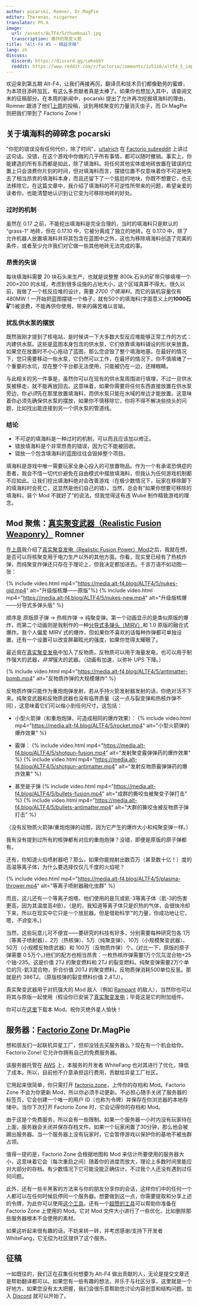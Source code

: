 ```yaml
---
author: pocarski, Romner, Dr.MagPie
editor: Therenas, nicgarner
translator: Ph.X
image:
  url: /assets/ALTF4/5/thumbnail.jpg
  transcription: 爆炸的聚变火箭
title: "Alt-F4 #5 — 精益求精"
lang: zh
discuss:
  discord: https://discord.gg/ceKebbY
  reddit: https://www.reddit.com/r/factorio/comments/iv5116/altf4_5_improving_on_perfection/
---
```


欢迎来到第五期 Alt-F4，让我们再接再厉。翻译员和技术员们都像勤劳的蜜蜂，为本项目添砖加瓦，有这么多贡献者真是太棒了。如果你也想加入其中，请查阅文末的征稿部分。在本周的新闻中，pocarski 提出了允许再次挖掘填海料的理由，Romner 跟进了他们[上周](https://alt-f4.blog/ALTF4-4/#mod-spotlight-realistic-fusion-power-romner)的投稿，谈到用核聚变的力量消灭虫子，而 Dr.MagPie 则把我们带到了 Factorio Zone！

## 关于填海料的碎碎念 <author>pocarski</author>

"你犯的错误没有任何代价，除了时间"，[u/talrich](https://www.reddit.com/user/talrich) 在 [Factorio subreddit](https://www.reddit.com/r/factorio/) 上讲过这句话。没错，在这个游戏中你做的几乎所有事情，都可以随时撤销。事实上，你能建造的所有东西都是如此，除了填海料。将任何其他实体或地砖放置在错误的位置上只会浪费你片刻的时间，但对填海料而言，摆错位置不仅意味着你不可逆地失去了相当昂贵的填海料本身，而且还留下了一个尴尬的地块，你既不想要它，也无法移除它。在这篇文章中，我介绍了填海料的不可逆性所带来的问题，希望亲爱的读者你，也能清楚地认识到让它变为可移除地砖的好处。

### 过时的机制

虽然在 0.17 之前，不能挖出填海料是完全合理的，当时的填海料只是默认的 “grass-1” 地砖，但在 0.17.10 中，它被分离成了独立的地砖。在 0.17.0 中，除了允许机器人放置填海料并将其包含在蓝图中之外，这也为移除填海料创造了完美的条件，或者至少允许我们对它做一些其他地砖无法完成的事。

### 昂贵的失误

每块填海料需要 20 块石头来生产，也就是说整整 800k 石头的矿带只够填埋一个 200×200 的水域，考虑到很多设施的占地大小，这个区域真算不得大。很久以前，我做了一个核反应堆的设计，需要 *2700 个填海料*，而它的装机容量仅有 480MW！一开始把蓝图摆错一个格子，就有50个的填海料(字面意义上的**1000石矿**!)被浪费，不能再供你使用，带来的痛苦难以言喻。

### 扰乱供水泵的摆放

既然我刚才提到了核电站，是时候讲一下大多数大型反应堆能够正常工作的方式：内建供水泵。这些是蓝图本身包含的供水泵，它们依靠填海料铺设的形状来放置。如果您在放置时不小心拖动了蓝图，那么您会毁了整个填海地基。在最好的情况下，您只需要移动一些水泵，它仍然可以工作，在最坏的情况下，你不慎填堵了一个重要的水坑，现在整个平台都无法使用，只能被仍在一边，还辣眼睛。

与此相关的另一件事是，虽然你可以在现有的供水泵周围进行填埋，不过一旦供水泵被移走，就不能再放回去。这意味着，如果你需要将任何东西直接放置在供水泵旁边，你*必须*先在那里放置填海料，而供水泵只能在水域的岸边才能放置。这意味着你必须先确保供水泵的摆放，如果你不慎移除它，你将不得不解决些挠头的问题，比如找出能连接到另一个供水泵的管道线。

### 结论

- 不可逆的填海料是一种过时的机制，可以而且应该加以修正。
- 错放填海料是个非常昂贵的错误，因为它不能被回收。
- 错放一个包含填海料的蓝图往往会毁掉整个项目。

填海料是游戏中唯一需要玩家全身心投入的可放置物品。作为一个有承诺恐惧症的患者，我会不惜一切代价避免在自由模式中摆放填海料，但我认为任何游戏机制都不应如此。让我们挖出填海料绝对会改善游戏（在极少数情况下，玩家在移除脚下的填海料时会死亡，这显然是他们自己的错）。当然，总会有“如果你想要可移除的填海料，装个 Mod 不就好了”的说法，但我觉得这有违 Wube 制作精致游戏的理念。

## Mod 聚焦：[真实聚变武器（Realistic Fusion Weaponry）](https://mods.factorio.com/mod/RealisticFusionWeaponry) <author>Romner</author>

在[上周](https://alt-f4.blog/ALTF4-4/#mod-spotlight-realistic-fusion-power-romner)我介绍了[真实聚变发电（Realistic Fusion Power）Mod](https://mods.factorio.com/mod/RealisticFusionPower)之后，我就在想，是否可以将核聚变用于电力生产以外的其他方面。你看，现实里已经有了热核炸弹，而纯聚变炸弹还只存在于理论上，但我决定都加进去。千言万语不如动图一张：

{% include video.html mp4="https://media.alt-f4.blog/ALTF4/5/nukes-old.mp4" alt="升级版核爆——原版"%}
{% include video.html mp4="https://media.alt-f4.blog/ALTF4/5/nukes-new.mp4" alt="升级版核爆——分导式多弹头版" %}

顺序是 原版原子弹 → 热核炸弹 → 纯聚变弹。第一个动画显示的是类似原版的爆炸，而第二个动画则是我制作的一种[分导式多弹头（MIRV）](https://mods.factorio.com/mods/Klonan/MIRV)和 1.0 原版的融合式爆炸。我个人偏爱 MIRV 式的爆炸，但如果你不喜欢的话每种炸弹都可单独设置。还有一个设置可以改变屏幕眩光的强度，如果你觉得太耀眼了。

最近我在[真实聚变发电](https://mods.factorio.com/mod/RealisticFusionPower)中加入了反物质。反物质可以用于海量发电，也可以用于制作强大的武器，*非常*强大的武器。（动画有加速，以弥补 UPS 下降。）

{% include video.html mp4="https://media.alt-f4.blog/ALTF4/5/antimatter-bomb.mp4" alt="反物质炸弹的大规模爆炸" %}

反物质炸弹只能作为重炮炮弹发射，若从手持火箭发射器发射的话，你绝对活不下来。纯聚变武器和反物质武器也没有临界质量（这一点与裂变弹和热核炸弹不同），这意味着它们可以缩小到任何尺寸。这包括：

- 小型火箭弹（和重炮炮弹，可造成相同的爆炸效果）：
{% include video.html mp4="https://media.alt-f4.blog/ALTF4/5/rocket.mp4" alt="小型火箭弹的爆炸效果" %}

- 霰弹：
{% include video.html mp4="https://media.alt-f4.blog/ALTF4/5/shotgun-fusion.mp4" alt="发射聚变霰弹弹药的爆炸效果" %}
{% include video.html mp4="https://media.alt-f4.blog/ALTF4/5/shotgun-antimatter.mp4" alt="发射反物质霰弹弹药的爆炸效果" %}

- 甚至是子弹
{% include video.html mp4="https://media.alt-f4.blog/ALTF4/5/bullets-fusion.mp4" alt="成群的撕咬虫被聚变子弹打击" %}
{% include video.html mp4="https://media.alt-f4.blog/ALTF4/5/bullets-antimatter.mp4" alt="大群的撕咬虫被反物质子弹打击" %}

（没有反物质火箭弹/重炮炮弹的动图，因为它产生的爆炸大小和纯聚变弹一样。）

我有没有提到过所有的核弹都有对应的重炮炮弹？没错，即便是原版的原子弹都有。

还有，你知道火焰喷射器吧？那么，如果你能抛射出数百万（甚至数十亿！）度的高温等离子体，为什么要选择仅仅几千度的火焰呢？

{% include video.html mp4="https://media.alt-f4.blog/ALTF4/5/plasma-thrower.mp4" alt="等离子喷射器融化虫群" %}

而且，这儿还有一个等离子炮塔。他们使用的是氘或氦-3等离子体（氦-3的伤害更高，因为其温度高4倍）。（是的，我知道等离子体只是炽热的气体，会很快冷却下来，所以在现实中它只是一个放屁器。但是借助科学™的力量，你成功地让它，嗯，*不会*变冷。)

当然，这些玩意儿可不便宜——要研究的科技有好多，分别需要每种研究包各 1万（等离子喷射器）、2万（热核弹）、5万（纯聚变弹）、10万（小规模聚变武器）、50万（小规模反物质武器）和 100万（反物质炸弹）个。(对比一下，原版的原子弹需要 0.5万个。)他们的配方也相当昂贵：一枚热核炸弹需要1万个氘氚混合物+25个铀-235。这是价值 2TJ 的聚变燃料和 2TJ 的裂变燃料。纯聚变弹需要2万个单位的氘-氦3混合物，折合价值 20TJ 的聚变燃料。反物质弹消耗500单位反氢。那就是约 386TJ。（原版核弹的裂变燃料价值 2.4TJ）。

真实聚变武器用于对抗强大的 Mod 敌人（例如 [Rampant](https://mods.factorio.com/mod/Rampant) 的敌人），当然你也可以将其与原版一起使用（假设你已安装了[真实聚变发电](https://mods.factorio.com/mod/RealisticFusionPower)；毕竟这是它的附加组件。

你可以在[这里](https://mods.factorio.com/mod/RealisticFusionWeaponry)下载本 Mod。祝你灭绝外星人愉快！

## 服务器：[Factorio Zone](https://factorio.zone) <author>Dr.MagPie</author>

想和朋友们一起联机异星工厂，但却没钱去买服务器么？现在有一个机会给你。Factorio Zone! 它允许你拥有自己的免费服务器。

该服务器托管在 [AWS](https://aws.amazon.com) 上，本服务的开发者 WhiteFang 也对其进行了优化，降低了成本。所以，目前他不介意承担运行费用，贡献给异星工厂社区。

它用起来很简单，你只需打开 [factorio.zone](https://factorio.zone)，上传你的存档和 Mod。Factorio Zone 不会为你更新 Mod，所以你必须手动更新。不必担心随手关闭了服务器的标签页，它会创建一个唯一的用户 ID（也称为令牌）并保存在你浏览器的本地存储中。当你下次打开 Factorio Zone 时，它会记得你的存档和 Mod。

由于这是个免费服务，所以会有一些限制。如果一个服务器一小时内没有玩家待在上面，服务器会关闭并保存存档文件。如果一个玩家闲置了30分钟，那么他会被踢出服务器。当一个服务器上没有玩家时，它会暂停游戏以保护你的基地不被虫群占领。

值得一提的是，Factorio Zone 会根据地图和 Mod 来估计所要使用的服务器大小，这意味着它会（每次重启之间）随着你的进度而放大，理论上多数时间里能应对大部分的存档。有少数情况下它可能没能正确估计，不过我个人还没有遇到过任何问题。

此外，还有一些半黑客的方法来与你的朋友分享你的会话，这样你们中的任何一个人都可以在任何时候启停同一个服务器。想要做到这一点，你需要提取和分享上述的令牌，为此你可以使用[这个工具](https://github.com/Rubydesic/factorio-zone-change-token)。还有一个[超赞的工具](https://gist.github.com/leonard84/b31b3b9fb70fb737bb250bbf893a04d2)可以帮助你准备在 Factorio Zone 上使用的 Mod。它对 Mod 文件大小进行了一些优化，比如删除那些服务器根本不会使用的素材。

如果这听起来很有趣的话，不妨来转一转，并考虑感谢/支持下开发者 WhiteFang，它无偿为社区提供了这个服务。

## 征稿

一如既往的，我们正在召集任何想要为 Alt-F4 做出贡献的人，无论是提交文章还是帮助翻译都可以。如果您有一些有趣的想法，并乐于与社区分享，这里就是一个好地方。如果您没有太大把握，我们会很乐意帮助您讨论内容创意和结构问题。加入 [Discord](https://discord.gg/nxnCFkb) 就可以开始了。
